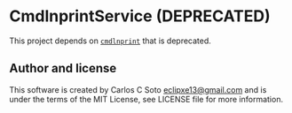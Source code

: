 # CmdlnprintService (DEPRECATED)

This project depends on [`cmdlnprint`](https://github.com/eclipxe13/cmdlnprint) that is deprecated.

## Author and license

This software is created by Carlos C Soto <eclipxe13@gmail.com> and is under the terms of the MIT License,
see LICENSE file for more information.
